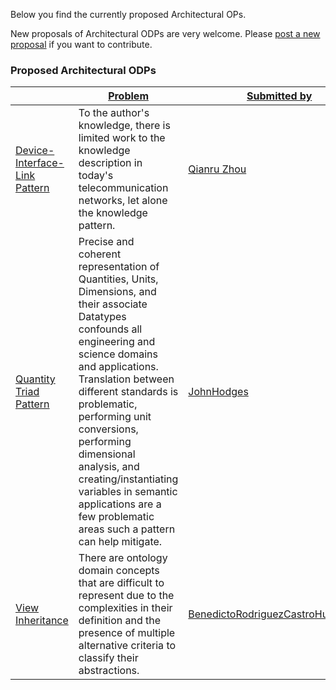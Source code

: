 Below you find the currently proposed Architectural OPs. 


New proposals of Architectural ODPs are very welcome.
Please  [post a new proposal](../ProposeARP/ProposeARP.md "Submissions:ProposeARP") if you want to contribute.


  




###   Proposed Architectural ODPs




|  | [Problem](../Property/ArchitecturalODPProblem.md "Property:ArchitecturalODPProblem") | [Submitted by](../Property/SubmittedBy.md "Property:SubmittedBy") |
| --- | --- | --- |
| [Device-Interface-Link Pattern](../Device-Interface-Link_Pattern/Device-Interface-Link_Pattern.md "Submissions:Device-Interface-Link Pattern") | To the author's knowledge, there is limited work to the knowledge description in today's telecommunication networks, let alone the knowledge pattern. | [Qianru Zhou](http://ontologydesignpatterns.org/wiki/index.php?title=User:Qianru_Zhou&action=edit&redlink=1 "User:Qianru Zhou (not yet written)") |
| [Quantity Triad Pattern](../Quantity_Triad_Pattern/Quantity_Triad_Pattern.md "Submissions:Quantity Triad Pattern") | Precise and coherent representation of Quantities, Units, Dimensions, and their associate Datatypes confounds all engineering and science domains and applications. Translation between different standards is problematic, performing unit conversions, performing dimensional analysis, and creating/instantiating variables in semantic applications are a few problematic areas such a pattern can help mitigate. | [JohnHodges](../User/JohnHodges.md "User:JohnHodges") |
| [View Inheritance](../View_Inheritance/View_Inheritance.md "Submissions:View Inheritance") | There are ontology domain concepts that are difficult to represent due to the complexities in their definition and the presence of multiple alternative criteria to classify their abstractions. | [BenedictoRodriguezCastro](../User/BenedictoRodriguezCastro.md "User:BenedictoRodriguezCastro")[HughGlaser](http://ontologydesignpatterns.org/wiki/index.php?title=User:HughGlaser&action=edit&redlink=1 "User:HughGlaser (not yet written)") |